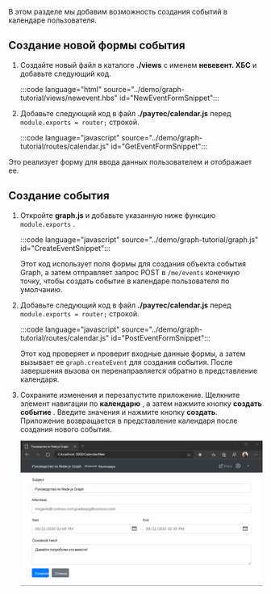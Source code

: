 <!-- markdownlint-disable MD002 MD041 -->

В этом разделе мы добавим возможность создания событий в календаре пользователя.

## <a name="create-a-new-event-form"></a>Создание новой формы события

1. Создайте новый файл в каталоге **./views** с именем **невевент. ХБС** и добавьте следующий код.

    :::code language="html" source="../demo/graph-tutorial/views/newevent.hbs" id="NewEventFormSnippet":::

1. Добавьте следующий код в файл **./раутес/calendar.js** перед `module.exports = router;` строкой.

    :::code language="javascript" source="../demo/graph-tutorial/routes/calendar.js" id="GetEventFormSnippet":::

Это реализует форму для ввода данных пользователем и отображает ее.

## <a name="create-the-event"></a>Создание события

1. Откройте **graph.js** и добавьте указанную ниже функцию `module.exports` .

    :::code language="javascript" source="../demo/graph-tutorial/graph.js" id="CreateEventSnippet":::

    Этот код использует поля формы для создания объекта события Graph, а затем отправляет запрос POST в `/me/events` конечную точку, чтобы создать событие в календаре пользователя по умолчанию.

1. Добавьте следующий код в файл **./раутес/calendar.js** перед `module.exports = router;` строкой.

    :::code language="javascript" source="../demo/graph-tutorial/routes/calendar.js" id="PostEventFormSnippet":::

    Этот код проверяет и проверит входные данные формы, а затем вызывает ее `graph.createEvent` для создания события. После завершения вызова он перенаправляется обратно в представление календаря.

1. Сохраните изменения и перезапустите приложение. Щелкните элемент навигации по **календарю** , а затем нажмите кнопку **создать событие** . Введите значения и нажмите кнопку **создать**. Приложение возвращается в представление календаря после создания нового события.

    ![Снимок экрана с формой создания события](images/create-event-01.png)

